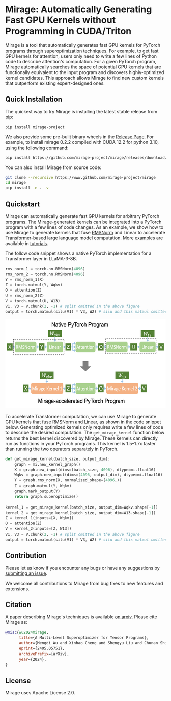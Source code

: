 # Mirage: Automatically Generating Fast GPU Kernels without Programming in CUDA/Triton

Mirage is a tool that automatically generates fast GPU kernels for PyTorch programs through superoptimization techniques. For example, to get fast GPU kernels for attention, users only need to write a few lines of Python code to describe attention's computation. For a given PyTorch program, Mirage automatically searches the space of potential GPU kernels that are functionally equivalent to the input program and discovers highly-optimized kernel candidates. This approach allows Mirage to find new custom kernels that outperform existing expert-designed ones.

## Quick Installation

The quickest way to try Mirage is installing the latest stable release from pip:
```bash
pip install mirage-project
```

We also provide some pre-built binary wheels in the [Release Page](https://github.com/mirage-project/mirage/releases/latest). For example, to install mirage 0.2.2 compiled with CUDA 12.2 for python 3.10, using the following command:
```bash
pip install https://github.com/mirage-project/mirage/releases/download/v0.2.2/mirage_project-0.2.2+cu122-cp310-cp310-linux_x86_64.whl
```

You can also install Mirage from source code:
```bash
git clone --recursive https://www.github.com/mirage-project/mirage
cd mirage
pip install -e . -v
```

## Quickstart
Mirage can automatically generate fast GPU kernels for arbitrary PyTorch programs. The Mirage-generated kernels can be integrated into a PyTorch program with a few lines of code changes. As an example, we show how to use Mirage to generate  kernels that fuse [RMSNorm](https://arxiv.org/pdf/1910.07467) and Linear to accelerate Transformer-based large language model computation. More examples are available in [tutorials](https://mirage-project.readthedocs.io/en/latest/tutorials/index.html).

The follow code snippet shows a native PyTorch implementation for a Transformer layer in LLaMA-3-8B.
```python
rms_norm_1 = torch.nn.RMSNorm(4096)
rms_norm_2 = torch.nn.RMSNorm(4096)
Y = rms_norm_1(X)
Z = torch.matmul(Y, Wqkv)
O = attention(Z)
U = rms_norm_2(Z)
V = torch.matmul(U, W13)
V1, V3 = V.chunk(2, -1) # split omitted in the above figure
output = torch.matmul(silu(V1) * V3, W2) # silu and this matmul omitted in the above figure
```
<p align="center">
<img src="img/llama-3-8b-rms-norm-linear.png?raw=true" alt="Mirage generates kernels that fuses RMSNorm and Linear" height="280"/>
</p>

To accelerate Transformer computation, we can use Mirage to generate GPU kernels that fuse RMSNorm and Linear, as shown in the code snippet below. Generating optimized kernels only requires write a few lines of code to describe the desired computation. The `get_mirage_kernel` function below returns the best kernel discovered by Mirage. These kernels can directly run as functions in your PyTorch programs. This kernel is 1.5–1.7x faster than running the two operators separately in PyTorch.

```python
def get_mirage_kernel(batch_size, output_dim):
    graph = mi.new_kernel_graph()
    X = graph.new_input(dims=(batch_size, 4096), dtype=mi.float16)
    Wqkv = graph.new_input(dims=(4096, output_dim), dtype=mi.float16)
    Y = graph.rms_norm(X, normalized_shape=(4096,))
    Z = graph.matmul(Y, Wqkv)
    graph.mark_output(Y)
    return graph.superoptimize()

kernel_1 = get_mirage_kernel(batch_size, output_dim=Wqkv.shape[-1])
kernel_2 = get_mirage_kernel(batch_size, output_dim=W13.shape[-1])
Z = kernel_1(inputs=[X, Wqkv])
O = attention(Z)
V = kernel_2(inputs=[Z, W13])
V1, V3 = V.chunk(2, -1) # split omitted in the above figure
output = torch.matmul(silu(V1) * V3, W2) # silu and this matmul omitted in the above figure
```

## Contribution
Please let us know if you encounter any bugs or have any suggestions by [submitting an issue](https://github.com/mirage-project/mirage/issues).

We welcome all contributions to Mirage from bug fixes to new features and extensions.

## Citation
A paper describing Mirage's techniques is available [on arxiv](https://arxiv.org/abs/2405.05751). Please cite Mirage as:

``` bibtex
@misc{wu2024mirage,
      title={A Multi-Level Superoptimizer for Tensor Programs}, 
      author={Mengdi Wu and Xinhao Cheng and Shengyu Liu and Chunan Shi and Jianan Ji and Kit Ao and Praveen Velliengiri and Xupeng Miao and Oded Padon and Zhihao Jia},
      eprint={2405.05751},
      archivePrefix={arXiv},
      year={2024},
}
```

## License
Mirage uses Apache License 2.0.
